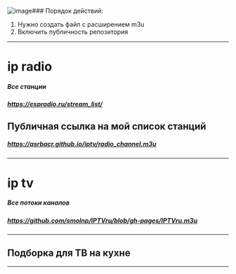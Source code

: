 ![image](https://github.com/asrbacr/iptv/assets/120715722/43b215f8-b964-497f-a054-8f8a98d3c374)### Порядок действий:
1. Нужно создать файл с расширением m3u
2. Включить публичность репозитория
---
# ip radio
##### Все станции
##### https://espradio.ru/stream_list/
## Публичная ссылка на мой список станций
##### https://asrbacr.github.io/iptv/radio_channel.m3u
---
# ip tv 
##### Все потоки каналов
##### https://github.com/smolnp/IPTVru/blob/gh-pages/IPTVru.m3u
---
## Подборка для ТВ на кухне
---
